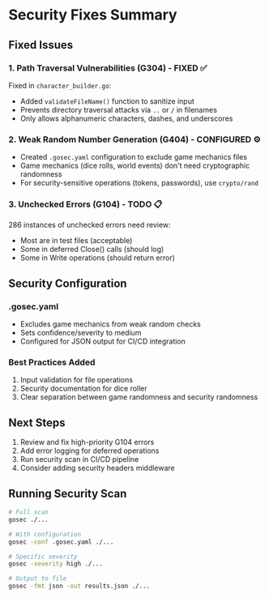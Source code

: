 # Security Fixes Summary

## Fixed Issues

### 1. Path Traversal Vulnerabilities (G304) - FIXED ✅
Fixed in `character_builder.go`:
- Added `validateFileName()` function to sanitize input
- Prevents directory traversal attacks via `..` or `/` in filenames
- Only allows alphanumeric characters, dashes, and underscores

### 2. Weak Random Number Generation (G404) - CONFIGURED ⚙️
- Created `.gosec.yaml` configuration to exclude game mechanics files
- Game mechanics (dice rolls, world events) don't need cryptographic randomness
- For security-sensitive operations (tokens, passwords), use `crypto/rand`

### 3. Unchecked Errors (G104) - TODO 📋
286 instances of unchecked errors need review:
- Most are in test files (acceptable)
- Some in deferred Close() calls (should log)
- Some in Write operations (should return error)

## Security Configuration

### .gosec.yaml
- Excludes game mechanics from weak random checks
- Sets confidence/severity to medium
- Configured for JSON output for CI/CD integration

### Best Practices Added
1. Input validation for file operations
2. Security documentation for dice roller
3. Clear separation between game randomness and security randomness

## Next Steps
1. Review and fix high-priority G104 errors
2. Add error logging for deferred operations
3. Run security scan in CI/CD pipeline
4. Consider adding security headers middleware

## Running Security Scan
```bash
# Full scan
gosec ./...

# With configuration
gosec -conf .gosec.yaml ./...

# Specific severity
gosec -severity high ./...

# Output to file
gosec -fmt json -out results.json ./...
```